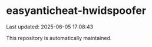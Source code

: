 # easyanticheat-hwidspoofer

Last updated: 2025-06-05 17:08:43

This repository is automatically maintained.
